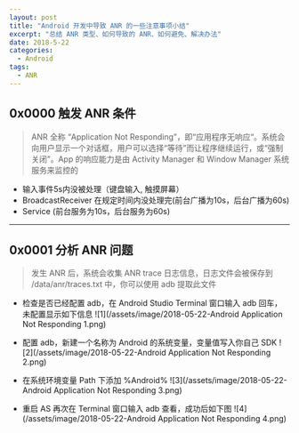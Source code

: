 ```yaml
---
layout: post
title: "Android 开发中导致 ANR 的一些注意事项小结"
excerpt: "总结 ANR 类型、如何导致的 ANR、如何避免、解决办法"
date: 2018-5-22
categories:
  - Android
tags:
  - ANR
---
```


## 0x0000 触发 ANR 条件
> ANR 全称 “Application Not Responding”，即“应用程序无响应“。系统会向用户显示一个对话框，用户可以选择“等待”而让程序继续运行，或“强制关闭”。App 的响应能力是由 Activity Manager 和 Window Manager 系统服务来监控的

* 输入事件5s内没被处理（键盘输入, 触摸屏幕）
* BroadcastReceiver 在规定时间内没处理完(前台广播为10s，后台广播为60s)
* Service (前台服务为10s，后台服务为60s)

-------------------

## 0x0001 分析 ANR 问题
> 发生 ANR 后，系统会收集 ANR trace 日志信息，日志文件会被保存到 /data/anr/traces.txt 中，你可以使用 adb 提取此文件

* 检查是否已经配置 adb，在 Android Studio Terminal 窗口输入 adb 回车，未配置显示如下信息
![1](/assets/image/2018-05-22-Android Application Not Responding 1.png)

*  配置 adb，新建一个名称为 Android 的系统变量，变量值写入你自己 SDK
![2](/assets/image/2018-05-22-Android Application Not Responding 2.png)

* 在系统环境变量 Path 下添加 %Android%
![3](/assets/image/2018-05-22-Android Application Not Responding 3.png)

* 重启 AS 再次在 Terminal 窗口输入 adb 查看，成功后如下图
![4](/assets/image/2018-05-22-Android Application Not Responding 4.png)



